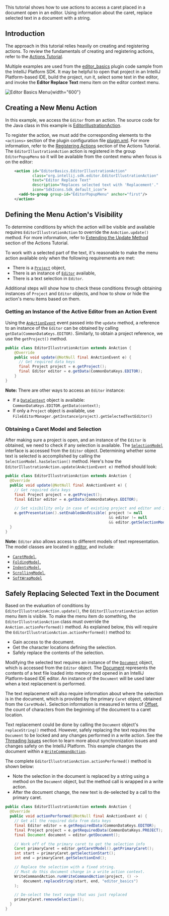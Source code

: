 [//]: # (title: Working with Text)

<!-- Copyright 2000-2020 JetBrains s.r.o. and other contributors. Use of this source code is governed by the Apache 2.0 license that can be found in the LICENSE file. -->

This tutorial shows how to use actions to access a caret placed in a document open in an editor. 
Using information about the caret, replace selected text in a document with a string. 

## Introduction
The approach in this tutorial relies heavily on creating and registering actions.
To review the fundamentals of creating and registering actions, refer to the [Actions Tutorial](action_system.md).

Multiple examples are used from the [editor_basics](https://github.com/JetBrains/intellij-sdk-code-samples/tree/main/editor_basics) plugin code sample from the IntelliJ Platform SDK.
It may be helpful to open that project in an IntelliJ Platform-based IDE, build the project, run it, select some text in the editor, and invoke the **Editor Replace Text** menu item on the editor context menu.

![Editor Basics Menu](basics.png){width="600"}

## Creating a New Menu Action
In this example, we access the `Editor` from an action.
The source code for the Java class in this example is [EditorIllustrationAction](https://github.com/JetBrains/intellij-sdk-code-samples/blob/main/editor_basics/src/main/java/org/intellij/sdk/editor/EditorIllustrationAction.java).

To register the action, we must add the corresponding elements to the `<actions>` section of the plugin configuration file [plugin.xml](https://github.com/JetBrains/intellij-sdk-code-samples/blob/main/editor_basics/src/main/resources/META-INF/plugin.xml).
For more information, refer to the [Registering Actions](working_with_custom_actions.md#registering-a-custom-action) section of the Actions Tutorial.
The `EditorIllustrationAction` action is registered in the group `EditorPopupMenu` so it will be available from the context menu when focus is on the editor:

```xml
    <action id="EditorBasics.EditorIllustrationAction"
            class="org.intellij.sdk.editor.EditorIllustrationAction"
            text="Editor Replace Text"
            description="Replaces selected text with 'Replacement'."
            icon="SdkIcons.Sdk_default_icon">
      <add-to-group group-id="EditorPopupMenu" anchor="first"/>
    </action>
```

## Defining the Menu Action's Visibility
To determine conditions by which the action will be visible and available requires `EditorIllustrationAction` to override the `AnAction.update()` method.
For more information, refer to [Extending the Update Method](working_with_custom_actions.md#extending-the-update-method) section of the Actions Tutorial.

To work with a selected part of the text, it's reasonable to make the menu action available only when the following requirements are met:
* There is a [`Project`](upsource:///platform/core-api/src/com/intellij/openapi/project/Project.java) object,
* There is an instance of [`Editor`](upsource:///platform/editor-ui-api/src/com/intellij/openapi/editor/Editor.java) available,
* There is a text selection in `Editor`.

Additional steps will show how to check these conditions through obtaining instances of `Project` and `Editor` objects, and how to show or hide the action's menu items based on them.

### Getting an Instance of the Active Editor from an Action Event
Using the [`AnActionEvent`](upsource:///platform/editor-ui-api/src/com/intellij/openapi/actionSystem/AnActionEvent.java) event passed into the `update` method, a reference to an instance of the `Editor` can be obtained by calling `getData(CommonDataKeys.EDITOR)`.
Similarly, to obtain a project reference, we use the `getProject()` method.

```java
public class EditorIllustrationAction extends AnAction {
    @Override
    public void update(@NotNull final AnActionEvent e) {
      // Get required data keys
      final Project project = e.getProject();
      final Editor editor = e.getData(CommonDataKeys.EDITOR);
    }
}
```

**Note:**
There are other ways to access an `Editor` instance:
* If a [`DataContext`](upsource:///platform/core-ui/src/openapi/actionSystem/DataContext.java) object is available: `CommonDataKeys.EDITOR.getData(context);`
* If only a `Project` object is available, use `FileEditorManager.getInstance(project).getSelectedTextEditor()`

### Obtaining a Caret Model and Selection
After making sure a project is open, and an instance of the `Editor` is obtained, we need to check if any selection is available.
The [`SelectionModel`](upsource:///platform/editor-ui-api/src/com/intellij/openapi/editor/SelectionModel.java) interface is accessed from the `Editor` object.
Determining whether some text is selected is accomplished by calling the `SelectionModel.hasSelection()` method.
Here's how the `EditorIllustrationAction.update(AnActionEvent e)` method should look:

```java
public class EditorIllustrationAction extends AnAction {
  @Override
  public void update(@NotNull final AnActionEvent e) {
    // Get required data keys
    final Project project = e.getProject();
    final Editor editor = e.getData(CommonDataKeys.EDITOR);

    // Set visibility only in case of existing project and editor and if a selection exists
    e.getPresentation().setEnabledAndVisible( project != null
                                              && editor != null
                                              && editor.getSelectionModel().hasSelection() );
  }
}
```

**Note:**
`Editor` also allows access to different models of text representation.
The model classes are located in [editor](upsource:///platform/editor-ui-api/src/com/intellij/openapi/editor), and include:
* [`CaretModel`](upsource:///platform/editor-ui-api/src/com/intellij/openapi/editor/CaretModel.java),
* [`FoldingModel`](upsource:///platform/editor-ui-api/src/com/intellij/openapi/editor/FoldingModel.java),
* [`IndentsModel`](upsource:///platform/editor-ui-api/src/com/intellij/openapi/editor/IndentsModel.java),
* [`ScrollingModel`](upsource:///platform/editor-ui-api/src/com/intellij/openapi/editor/ScrollingModel.java),
* [`SoftWrapModel`](upsource:///platform/editor-ui-api/src/com/intellij/openapi/editor/SoftWrapModel.java)

## Safely Replacing Selected Text in the Document
Based on the evaluation of conditions by `EditorIllustrationAction.update()`, the `EditorIllustrationAction` action menu item is visible.
To make the menu item do something, the `EditorIllustrationAction` class must override the `AnAction.actionPerformed()` method.
As explained below, this will require the `EditorIllustrationAction.actionPerformed()` method to:
* Gain access to the document.
* Get the character locations defining the selection.
* Safely replace the contents of the selection.

Modifying the selected text requires an instance of the [`Document`](upsource:///platform/core-api/src/com/intellij/openapi/editor/Document.java) object, which is accessed from the `Editor` object.
The [Document](documents.md) represents the contents of a text file loaded into memory and opened in an IntelliJ Platform-based IDE editor.
An instance of the `Document` will be used later when a text replacement is performed.

The text replacement will also require information about where the selection is in the document, which is provided by the primary `Caret` object, obtained from the `CaretModel`.
Selection information is measured in terms of [Offset](coordinates_system.md#caret-offset), the count of characters from the beginning of the document to a caret location.

Text replacement could be done by calling the `Document` object's `replaceString()` method.
However, safely replacing the text requires the `Document` to be locked and any changes performed in a write action.
See the [Threading Issues](general_threading_rules.md) section to learn more about synchronization issues and changes safety on the IntelliJ Platform.
This example changes the document within a [`WriteCommandAction`](upsource:///platform/core-api/src/com/intellij/openapi/command/WriteCommandAction.java).

The complete `EditorIllustrationAction.actionPerformed()` method is shown below:
* Note the selection in the document is replaced by a string using a method on the `Document` object, but the method call is wrapped in a write action.
* After the document change, the new text is de-selected by a call to the primary caret.

```java
public class EditorIllustrationAction extends AnAction {
  @Override
  public void actionPerformed(@NotNull final AnActionEvent e) {
    // Get all the required data from data keys
    final Editor editor = e.getRequiredData(CommonDataKeys.EDITOR);
    final Project project = e.getRequiredData(CommonDataKeys.PROJECT);
    final Document document = editor.getDocument();

    // Work off of the primary caret to get the selection info
    Caret primaryCaret = editor.getCaretModel().getPrimaryCaret();
    int start = primaryCaret.getSelectionStart();
    int end = primaryCaret.getSelectionEnd();

    // Replace the selection with a fixed string.
    // Must do this document change in a write action context.
    WriteCommandAction.runWriteCommandAction(project, () ->
        document.replaceString(start, end, "editor_basics")
    );

    // De-select the text range that was just replaced
    primaryCaret.removeSelection();
  }
}
```
